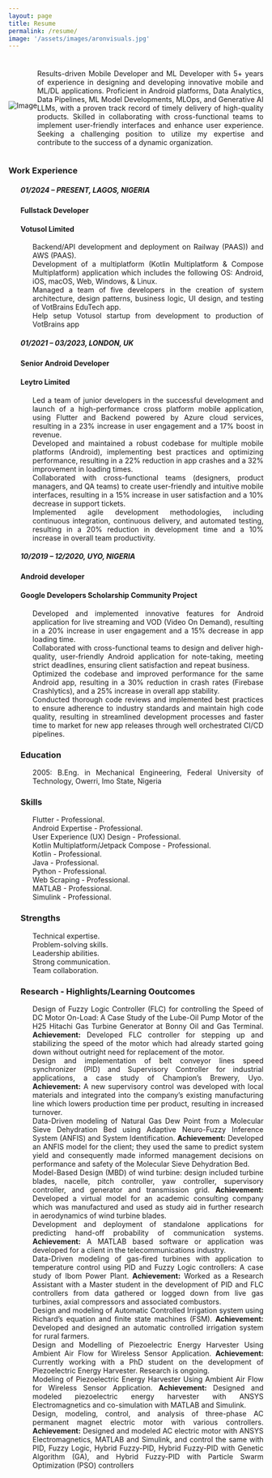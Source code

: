 ```yaml
---
layout: page
title: Resume
permalink: /resume/
image: '/assets/images/aronvisuals.jpg'
---
```


<html>
<head>
  <style>
    .container {
      display: flex;
      flex-wrap: wrap;
      align-items: center;
    }

    .image {
      flex-shrink: 0;
      margin-right: 10px;
      width: 100px;
      height: 100px;
      border-radius: 50%;
      object-fit: cover;
    }

    .text {
      flex: 1;
      margin-top: 10px;
    }

    @media (max-width: 768px) {
      .container {
        flex-direction: column;
      }

      .image {
        margin-right: 0;
        margin-bottom: 10px;
      }
    }
  </style>
</head>
<body>
  <div class="container">
    <img class="image" src="{{ '/assets/images/profile.jpeg' | relative_url }}" alt="Image">
    <div class="text">
      <p style="text-align: justify;">Results-driven Mobile Developer and ML Developer with 5+ years of experience in designing
            and developing innovative mobile and ML/DL applications. Proficient in Android platforms, 
            Data Analytics, Data Pipelines, ML Model Developments, MLOps, and Generative AI LLMs, with a proven track record of 
            timely delivery of high-quality products. Skilled in collaborating with cross-functional teams 
            to implement user-friendly interfaces and enhance user experience. Seeking a challenging position
            to utilize my expertise and contribute to the success of a dynamic organization.</p>
    </div>
  </div>
</body>
</html>


<h3 style="text-align: left;">Work Experience</h3>
<ol class="resume-list2" style="list-style-type: none">

<div class="resumecontainer">
<h5>01/2024 – PRESENT, LAGOS, NIGERIA</h5>
<h4>Fullstack Developer</h4>
<h4>Votusol Limited</h4>
</div>
<ol style="list-style-type: none; text-align: justify;">
<li>Backend/API development and deployment on Railway (PAAS)) and AWS (PAAS).</li>
<li>Development of a multiplatform (Kotlin Multiplatform & Compose Multiplatform) application which includes the following OS: Android, iOS, macOS, Web, Windows, & Linux.</li>
<li>Managed a team of five developers in the creation of system architecture, design patterns, business logic, UI design, and testing of VotBrains EduTech app.</li>
<li>Help setup Votusol startup from development to production of VotBrains app</li></ol>

<div class="resumecontainer">
<h5>01/2021 – 03/2023, LONDON, UK</h5>
<h4>Senior Android Developer</h4>
<h4>Leytro Limited</h4>
</div>
<ol style="list-style-type: none; text-align: justify;">
<li>Led a team of junior developers in the successful development and launch of a high-performance cross platform mobile application, using Flutter and Backend powered by Azure cloud services, resulting in a 23% increase in user engagement and a 17% boost in revenue.</li>
<li>Developed and maintained a robust codebase for multiple mobile platforms (Android), implementing best practices and optimizing performance, resulting in a 22% reduction in app crashes and a 32% improvement in loading times.</li>
<li>Collaborated with cross-functional teams (designers, product managers, and QA teams) to create user-friendly and intuitive mobile interfaces, resulting in a 15% increase in user satisfaction and a 10% decrease in support tickets.</li>
<li>Implemented agile development methodologies, including continuous integration, continuous delivery, and automated testing, resulting in a 20% reduction in development time and a 10% increase in overall team productivity.</li>
</ol>

<div class="resumecontainer">
<h5>10/2019 – 12/2020, UYO, NIGERIA</h5>
<h4>Android developer</h4>
<h4>Google Developers Scholarship Community Project </h4></div>

<ol style="list-style-type: none; text-align: justify;">
<li>Developed and implemented innovative features for Android application for live streaming and VOD (Video On Demand), resulting in a 20% increase in user engagement and a 15% decrease in app loading time.</li>
<li>Collaborated with cross-functional teams to design and deliver high-quality, user-friendly Android application for note-taking, meeting strict deadlines, ensuring client satisfaction and repeat business.</li>
<li>Optimized the codebase and improved performance for the same Android app, resulting in a 30% reduction in crash rates (Firebase Crashlytics), and a 25% increase in overall app stability.</li>
<li>Conducted thorough code reviews and implemented best practices to ensure adherence to industry standards and maintain high code quality, resulting in streamlined development processes and faster time to market for new app releases through well orchestrated CI/CD pipelines.</li>
</ol>


<h3 style="text-align: left;">Education</h3>
<ol class="resume-list3" style="list-style-type: none; text-align: justify;">
<li> 2005: B.Eng. in Mechanical Engineering, Federal University of Technology, Owerri, Imo State, Nigeria</li>
</ol>

<h3 style="text-align: left;">Skills</h3>
<ol class="resume-list4" style="list-style-type: none">
<li> Flutter - Professional.</li>
<li> Android Expertise - Professional.</li> 
<li> User Experience (UX) Design - Professional.</li> 
<li> Kotlin Multiplatform/Jetpack Compose - Professional.</li>
<li> Kotlin - Professional.</li>
<li> Java - Professional.</li>
<li> Python - Professional.</li>
<li> Web Scraping - Professional.</li>
<li> MATLAB - Professional.</li>
<li> Simulink - Professional.</li>
</ol>

<h3 style="text-align: left;">Strengths</h3>
<ol class="resume-list5" style="list-style-type: none">
<li> Technical expertise.</li> 
<li> Problem-solving skills.</li> 
<li> Leadership abilities.</li> 
<li> Strong communication.</li>
<li> Team collaboration.</li>
</ol>


<h3 style="text-align: left;">Research - Highlights/Learning Ooutcomes</h3>
<ol class="resume-list1" style="list-style-type: none; text-align: justify">
    <li> Design of Fuzzy Logic Controller (FLC) for controlling the Speed of DC Motor On-Load: A Case Study of the Lube-Oil Pump Motor of the H25 Hitachi Gas Turbine Generator at Bonny Oil and Gas Terminal. <b>Achievement:</b> Developed FLC controller for stepping up and stabilizing the speed of the motor which had already started going down without outright need for replacement of the motor.</li>
    <li> Design and implementation of belt conveyor lines speed synchronizer (PID) and Supervisory Controller for industrial applications, a case study of Champion’s Brewery, Uyo.
        <b>Achievement:</b> A new supervisory control was developed with local materials and integrated into the company’s existing manufacturing line which lowers production time per product, resulting in increased turnover.</li>
    <li> Data-Driven modeling of Natural Gas Dew Point from a Molecular Sieve Dehydration Bed using Adaptive Neuro-Fuzzy Inference System (ANFIS) and System Identification. 
        <b>Achievement:</b> Developed an ANFIS model for the client; they used the same to predict system yield and consequently made informed management decisions on performance and safety of the Molecular Sieve Dehydration Bed.</li>
    <li> Model-Based Design (MBD) of wind turbine: design included turbine blades, nacelle, pitch controller, yaw controller, supervisory controller, and generator and transmission grid. 
        <b>Achievement:</b> Developed a virtual model for an academic consulting company which was manufactured and used as study aid in further research in aerodynamics of wind turbine blades.</li> 
    <li> Development and deployment of standalone applications for predicting hand-off probability of communication systems. 
        <b>Achievement:</b> A MATLAB based software or application was developed for a client in the telecommunications industry.</li>
    <li> Data-Driven modeling of gas-fired turbines with application to temperature control using PID and Fuzzy Logic controllers: A case study of Ibom Power Plant. 
        <b>Achievement:</b> Worked as a Research Assistant with a Master student in the development of PID and FLC controllers from data gathered or logged down from live gas turbines, axial compressors and associated combustors.</li>
    <li> Design and modeling of Automatic Controlled Irrigation system using Richard’s equation and finite state machines (FSM). 
        <b>Achievement:</b> Developed and designed an automatic controlled irrigation system for rural farmers.</li>
    <li> Design and Modelling of Piezoelectric Energy Harvester Using Ambient Air Flow for Wireless Sensor Application. 
        <b>Achievement:</b> Currently working with a PhD student on the development of Piezoelectric Energy Harvester. Research is ongoing.</li> 
    <li> Modeling of Piezoelectric Energy Harvester Using Ambient Air Flow for Wireless Sensor Application.
        <b>Achievement:</b> Designed and modeled piezoelectric energy harvester with ANSYS Electromagnetics and co-simulation with MATLAB and Simulink.</li> 
    <li> Design, modeling, control, and analysis of three-phase AC permanent magnet electric motor with various controllers. 
        <b>Achievement:</b> Designed and modeled AC electric motor with ANSYS Electromagnetics, MATLAB and Simulink, and control the same with PID, Fuzzy Logic, Hybrid Fuzzy-PID, Hybrid Fuzzy-PID with Genetic Algorithm (GA), and Hybrid Fuzzy-PID with Particle Swarm Optimization (PSO) controllers</li>
</ol>
